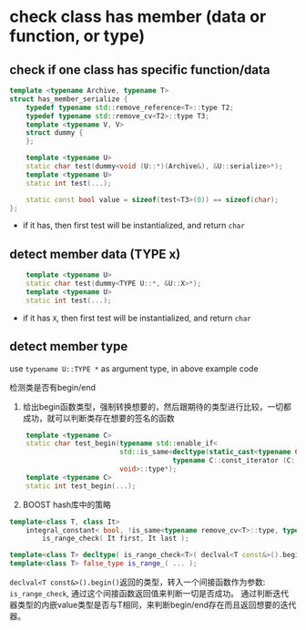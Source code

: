 # check class has member (data or function, or type)

## check if one class has specific function/data
```c++
template <typename Archive, typename T>
struct has_member_serialize {
    typedef typename std::remove_reference<T>::type T2;
    typedef typename std::remove_cv<T2>::type T3;
    template <typename V, V>
    struct dummy {
    };

    template <typename U>
    static char test(dummy<void (U::*)(Archive&), &U::serialize>*);
    template <typename U>
    static int test(...);

    static const bool value = sizeof(test<T3>(0)) == sizeof(char);
};
```
* if it has, then first test will be instantialized, and return `char`

## detect member data (TYPE x)
```c++
    template <typename U>
    static char test(dummy<TYPE U::*, &U::X>*);
    template <typename U>
    static int test(...);
```
* if it has `X`, then first test will be instantialized, and return `char`

## detect member type
use `typename U::TYPE *` as argument type, in above example code

检测类是否有begin/end
1. 给出begin函数类型，强制转换想要的，然后跟期待的类型进行比较，一切都成功，就可以判断类存在想要的签名的函数
```c++
    template <typename C>
    static char test_begin(typename std::enable_if<
                           std::is_same<decltype(static_cast<typename C::const_iterator (C::*)() const>(&C::begin)),
                                        typename C::const_iterator (C::*)() const>::value,
                           void>::type*);
    template <typename C>
    static int test_begin(...);
```
2. BOOST hash库中的策略
```c++
template<class T, class It>
    integral_constant< bool, !is_same<typename remove_cv<T>::type, typename std::iterator_traits<It>::value_type>::value >
        is_range_check( It first, It last );

template<class T> decltype( is_range_check<T>( declval<T const&>().begin(), declval<T const&>().end() ) ) is_range_( int );
template<class T> false_type is_range_( ... );
```
`declval<T const&>().begin()`返回的类型，转入一个间接函数作为参数: `is_range_check`, 通过这个间接函数返回值来判断一切是否成功。
通过判断迭代器类型的内嵌value类型是否与T相同，来判断begin/end存在而且返回想要的迭代器。
